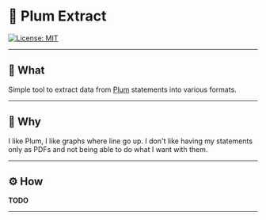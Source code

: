 # 🍑 Plum Extract  
[![License: MIT](https://img.shields.io/badge/License-MIT-yellow.svg)](https://opensource.org/licenses/MIT)  

---

## 📘 What  
Simple tool to extract data from [Plum](https://withplum.com/) statements into various formats.

---

## 🤔 Why  
I like Plum, I like graphs where line go up. I don't like having my statements only as PDFs and not being able to do what I want with them.

---

## ⚙️ How  
**TODO**

---